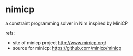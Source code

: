 # nimicp
a constraint programming solver in Nim inspired by MiniCP

refs:
- site of minicp project http://www.minicp.org/
- source for minicp: https://github.com/minicp/minicp
